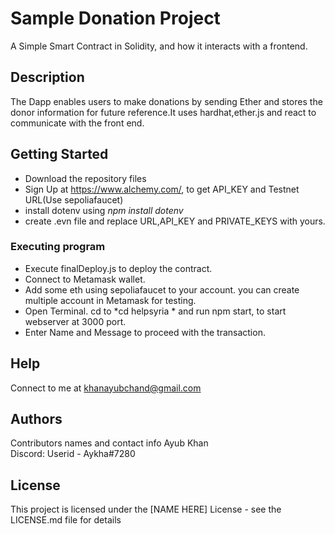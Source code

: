 # Sample Donation Project
A Simple Smart Contract in Solidity, and how it interacts with a frontend.

## Description
 The Dapp  enables users to make donations by sending Ether and stores the donor information for future reference.It uses hardhat,ether.js and react to communicate with the front end.

## Getting Started
* Download the repository files
* Sign Up at https://www.alchemy.com/, to get API_KEY and Testnet URL(Use sepoliafaucet)
* install dotenv using *npm install dotenv*
* create .evn file and replace URL,API_KEY and PRIVATE_KEYS with yours.


### Executing program
* Execute finalDeploy.js to deploy the contract.
* Connect to Metamask wallet.
* Add some eth using sepoliafaucet to your account. you can create multiple account in Metamask for testing.
* Open Terminal. cd to *cd helpsyria * and run npm start, to start webserver at 3000 port.
* Enter Name and Message to proceed with the transaction.

## Help

Connect to me at khanayubchand@gmail.com

## Authors

Contributors names and contact info
Ayub Khan  
Discord: Userid - Aykha#7280


## License

This project is licensed under the [NAME HERE] License - see the LICENSE.md file for details

```
